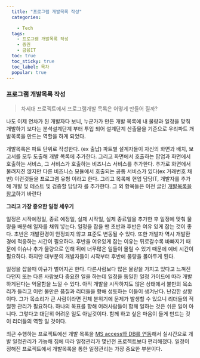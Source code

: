 ```yaml
---
  title: "프로그램 개발목록 작성"
  categories:

    - Tech
  tags: 
    - 프로그램 개발목록 작성
    - 증권
    - 금융IT
  toc: true
  toc_sticky: true
  toc_label: 목차
  popular: true
---
```

### **프로그램 개발목록 작성**

> 차세대 프로젝트에서 프로그램개발 목록은 어떻게 만들어 질까?

 나도 이제 연차가 된 개발자다 보니, 누군가가 만든 개발 목록에 내 물량과 일정을 맞춰 개발하기 보다는 분석설계단계 부터 투입 되어 설계단계 산출물을 기준으로 우리파트 개발목록을 만드는 역할을 하게 되었다.

개발목록은 파트 단위로 작성한다. (ex 출납) 파트별 설계자들이 자신의 화면과 배치, 보고서를 모두 도출해 개발 목록에 추가한다. 그리고 화면에서 호출하는 팝업과 화면에서 호출하는 서비스, 그 서비스가 호출하는 비즈니스 서비스를 추가한다. 추가로 화면에서 불려지진 않지만 다른 비즈니스 모듈에서 호출되는 공통 서비스가 있다(ex 거래번호 채번) 이런것들을 프로그램 유형 이라고 한다. 그리고 목록에 현업 담당IT, 개발자를 추가 해 개발 및 테스트 및 검증할 담당자 를 추가한다. 그 외 항목들은 이전 글인 [개발목록을 참고](http://www.py0777.com/개발목록/)하기 바란다


**그리고 가장 중요한 일정 세우기**

 일정은 시작예정일, 종료 예정일, 실제 시작일, 실제 종료일을 추가한 후 일정에 맞춰 물량을 배분해 일자를 채워 넣는다. 일정을 잡을 땐 초반과 후반은 여유 있게 잡는 것이 좋다. 초반은 개발환경이 안정되지 않고 표준도 변동될 수 있다. 또한 개발자 역시 개발환경에 적응하는 시간이 필요하다. 후반을 여유있게 잡는 이유는 뒤로갈수록 바빠지기 때문에 이슈나 추가 물량으로 인해 뒤에 너무많은 일들이 몰릴 수 있기 때문에 예비 시간이 필요하다. 하지만 대부분의 개발자들이 시작부터 후반에 물량을 몰아두게 된다.

 일정을 잡을때 아규가 벌어지곤 한다. 다른사람보다 많은 물량을 가지고 있다고 느껴진다던지 또는 다른 사람보다 중요한 일을 하는데 일정을 동일한 일정 가이드에 따라 개발하게된다는 억울함을 느낄 수 있다. 아직 개발을 시작하지도 않은 상태에서 불만의 목소리가 들리고 이런 불만은 품질과 리더들을 향해 성토하는 이들이 생겨난다. 난감한 상황이다. 그가 목소리가 큰 사람이라면 전체 분위기에 문제가 발생할 수 있으니 리더들의 적절한 관리가 필요하다. 하나의 목표를 향해 여러사람들이 함께 일하는 것은 쉬운 일이 아니다. 그렇다고 대단히 어려운 일도 아닐것이다. 함께 하고 싶은 마음이 들게 만드는 것이 리더들의 역할 일 것이다.


최근 수행하는 프로젝트에선 개발 목록을 [MS access와 DB를 연동](http://www.py0777.com/access-connect-postgresql/)해서 실시간으로 개발 일정관리가 가능해 짐에 따라 일정관리가 몇년전 프로젝트보다 편리해졌다. 일정이 정해진 프로젝트에서 개발목록을 통한 일정관리는 가장 중요한 부분이다.
